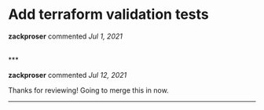 # Add terraform validation tests

**zackproser** commented *Jul 1, 2021*


<br />
***


**zackproser** commented *Jul 12, 2021*

Thanks for reviewing! Going to merge this in now. 
***

